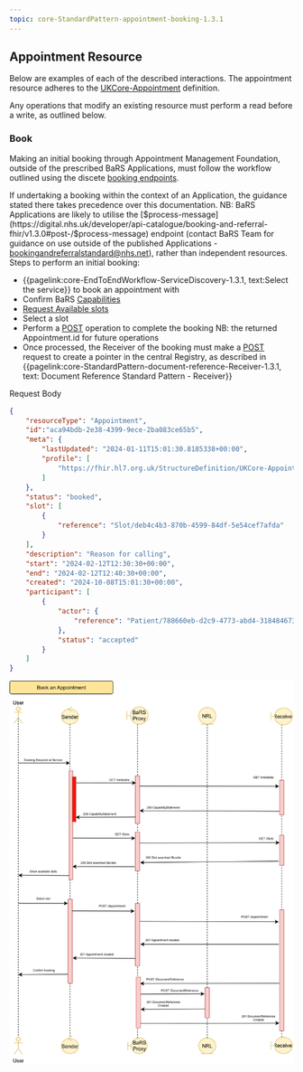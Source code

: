 ```yaml
---
topic: core-StandardPattern-appointment-booking-1.3.1
---
```


## Appointment Resource

Below are examples of each of the described interactions. The appointment resource adheres to the [UKCore-Appointment](https://simplifier.net/HL7FHIRUKCoreR4/UKCore-Appointment) definition.

Any operations that modify an existing resource must perform a read before a write, as outlined below.

### Book
Making an initial booking through Appointment Management Foundation, outside of the prescribed BaRS Applications, must follow the workflow outlined using the discete [booking endpoints](https://digital.nhs.uk/developer/api-catalogue/booking-and-referral-fhir/v1.3.0#post-/Appointment). 

If undertaking a booking within the context of an Application, the guidance stated there takes precedence over this documentation. NB: BaRS Applications are likely to utilise the [$process-message](https://digital.nhs.uk/developer/api-catalogue/booking-and-referral-fhir/v1.3.0#post-/$process-message) endpoint (contact BaRS Team for guidance on use outside of the published Applications - <bookingandreferralstandard@nhs.net>), rather than independent resources. Steps to perform an initial booking:

* {{pagelink:core-EndToEndWorkflow-ServiceDiscovery-1.3.1, text:Select the service}} to book an appointment with
* Confirm BaRS [Capabilities](https://digital.nhs.uk/developer/api-catalogue/booking-and-referral-fhir/v1.3.0#get-/metadata)
* [Request Available slots](https://digital.nhs.uk/developer/api-catalogue/booking-and-referral-fhir/v1.3.0#get-/Slot)
* Select a slot
* Perform a [POST](https://digital.nhs.uk/developer/api-catalogue/booking-and-referral-fhir/v1.3.0#post-/Appointment) operation to complete the booking NB: the returned Appointment.id for future operations
* Once processed, the Receiver of the booking must make a [POST](https://digital.nhs.uk/developer/api-catalogue/booking-and-referral-fhir/v1.3.0#post-/DocumentReference) request to create a pointer in the central Registry, as described in {{pagelink:core-StandardPattern-document-reference-Receiver-1.3.1, text: Document Reference Standard Pattern - Receiver}}

Request Body

```json
{
	"resourceType": "Appointment",
    "id":"aca94bdb-2e38-4399-9ece-2ba083ce65b5",
	"meta": {
		"lastUpdated": "2024-01-11T15:01:30.8185338+00:00",
		"profile": [
			"https://fhir.hl7.org.uk/StructureDefinition/UKCore-Appointment"
		]
	},
	"status": "booked",
    "slot": [
        {
            "reference": "Slot/deb4c4b3-870b-4599-84df-5e54cef7afda"
        }
    ],
	"description": "Reason for calling",
	"start": "2024-02-12T12:30:30+00:00",
	"end": "2024-02-12T12:40:30+00:00",
	"created": "2024-10-08T15:01:30+00:00",
	"participant": [
		{
			"actor": {
				"reference": "Patient/788660eb-d2c9-4773-abd4-318484673fb2"
			},
			"status": "accepted"
		}
	]
}
```

<img src="https://raw.githubusercontent.com/NHSDigital/NHSDigital-FHIR-BookingAndReferrals/main/BaRS-Images/SequenceDiagrams/BaRS_Foundation_Book.drawio.svg" ></img>